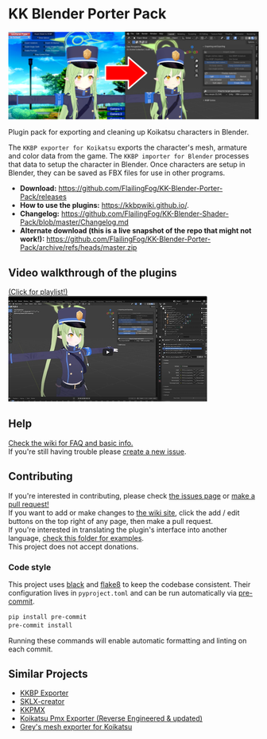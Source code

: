 # KK Blender Porter Pack

![image](https://raw.githubusercontent.com/FlailingFog/flailingfog.github.io/master/assets/images/readme.png)

Plugin pack for exporting and cleaning up Koikatsu characters in Blender.  

The ```KKBP exporter for Koikatsu``` exports the character's mesh, armature and color data from the game. The ```KKBP importer for Blender``` processes that data to setup the character in Blender. Once characters are setup in Blender, they can be saved as FBX files for use in other programs. 

*    **Download:** https://github.com/FlailingFog/KK-Blender-Porter-Pack/releases  
*    **How to use the plugins:** https://kkbpwiki.github.io/.  
*    **Changelog:** https://github.com/FlailingFog/KK-Blender-Shader-Pack/blob/master/Changelog.md  
*    **Alternate download (this is a live snapshot of the repo that might not work!):** https://github.com/FlailingFog/KK-Blender-Porter-Pack/archive/refs/heads/master.zip  

## Video walkthrough of the plugins

[(Click for playlist!)  
![ ](https://raw.githubusercontent.com/kkbpwiki/kkbpwiki.github.io/master/assets/images/readmeyt.png)](https://www.youtube.com/watch?v=hib8NWBvgvA&list=PLhiuav2SCuveMgQUA2YqqbSE7BtOrkZ-Q&index=1)

## Help
[Check the wiki for FAQ and basic info.](https://kkbpwiki.github.io/)  
If you're still having trouble please [create a new issue](https://github.com/FlailingFog/KK-Blender-Porter-Pack/issues).

## Contributing
If you're interested in contributing, please check [the issues page](https://github.com/FlailingFog/KK-Blender-Porter-Pack/issues) or [make a pull request!](https://github.com/FlailingFog/KK-Blender-Porter-Pack/pulls)  
If you want to add or make changes to [the wiki site](https://kkbpwiki.github.io/), click the add / edit buttons on the top right of any page, then make a pull request.  
If you're interested in translating the plugin's interface into another language, [check this folder for examples](https://github.com/FlailingFog/KK-Blender-Porter-Pack/tree/master/interface).   
This project does not accept donations.

### Code style
This project uses [black](https://github.com/psf/black) and
[flake8](https://flake8.pycqa.org/) to keep the codebase consistent.
Their configuration lives in `pyproject.toml` and can be run automatically
via [pre-commit](https://pre-commit.com/).

```bash
pip install pre-commit
pre-commit install
```

Running these commands will enable automatic formatting and linting on each
commit.

## Similar Projects

* [KKBP Exporter](https://github.com/FlailingFog/KKBP_Exporter)
* [SKLX-creator](https://www.patreon.com/posts/sklx-lite-118039975)
* [KKPMX](https://github.com/CazzoPMX/KKPMX)
* [Koikatsu Pmx Exporter (Reverse Engineered & updated)](https://github.com/Snittern/KoikatsuPmxExporterReverseEngineered)
* [Grey's mesh exporter for Koikatsu](https://github.com/FlailingFog/KK-Blender-Porter-Pack/tree/9fcef4127ba56b4e8e8718fb546945fc00eaaad9/GME)

